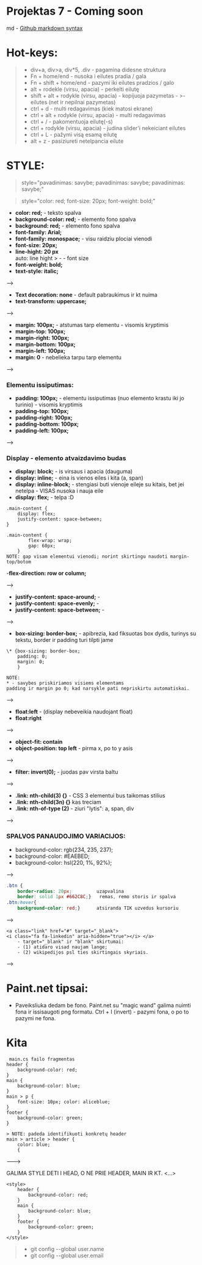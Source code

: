 # Projektas 7 - Coming soon

md - [Github markdown syntax](https://docs.github.com/en/get-started/writing-on-github/getting-started-with-writing-and-formatting-on-github/basic-writing-and-formatting-syntax)



# Hot-keys:
>- div+a, div>a, div*5, .div - pagamina didesne struktura
>- Fn + home/end - nusoka i eilutes pradia / gala
>- Fn + shift + home/end - pazymi iki eilutes pradzios / galo
>- alt + rodekle (virsu, apacia) - perkelti eilutę
>- shift + alt + rodykle (virsu, apacia) - kopijuoja pazymetas - >- eilutes (net ir nepilnai pazymetas)
>- ctrl + d - multi redagavimas (kiek matosi ekrane)
>- ctrl + alt + rodykle (virsu, apacia) - multi redagavimas
>- ctrl + / - pakomentuoja eilutę(-s)
>- ctrl + rodykle (virsu, apacia) - judina slider'i nekeiciant eilutes
>- ctrl + L - pažymi visą esamą eilutę
>- alt + z - pasiziureti netelpancia eilute


# STYLE:
> style="pavadinimas: savybe; pavadinimas: savybe; pavadinimas: savybe;"

> style="color: red; font-size: 20px; font-weight: bold;"

- **color: red;**  -                  teksto spalva
- **background-color: red;** -         elemento fono spalva
- **background: red;** -                elemento fono spalva
- **font-family: Arial;** 
- **font-family: monospace;** -         visu raidziu plociai vienodi
- **font-size: 20px;**
- **line-hight: 20 px**             
auto: line hight > - - font size
- **font-weight: bold;**
- **text-style: italic;**

-->

- **Text decoration: none**    -          default pabraukimus ir kt nuima
- **text-transform: uppercase;**

-->

- **margin: 100px;** -                  atstumas tarp elementu - visomis kryptimis
- **margin-top: 100px;** 
- **margin-right: 100px;** 
- **margin-bottom: 100px;**
- **margin-left: 100px;**
- **margin: 0** -                       nebelieka tarpu tarp elementu

-->
### Elementu issiputimas: 
- **padding: 100px;** -                elementu issiputimas (nuo elemento krastu iki jo turinio) - visomis kryptimis
- **padding-top: 100px;**
- **padding-right: 100px;**
- **padding-bottom: 100px;**
- **padding-left: 100px;**

-->

### Display - elemento atvaizdavimo budas
- **display: block;** -             is virsaus i apacia (dauguma)
- **display: inline;** -            eina is vienos eiles i kita (a, span)
- **display: inline-block;** -      stengiasi buti vienoje eileje su kitais, bet jei netelpa - VISAS nusoka i nauja eile
- **display: flex;** -             telpa :D
```
.main-content {
    display: flex;
    justify-content: space-between;
}
```
```
.main-content {
        flex-wrap: wrap;
        gap: 60px;  
    }
NOTE: gap visam elementui vienodi; norint skirtingu naudoti margin-top/botom
```

-**flex-direction: row or column;**

-->
- **justify-content: space-around;** - 
- **justify-content: space-evenly;** - 
- **justify-content: space-between;** - 

-->

- **box-sizing: border-box;** - apibrezia, kad fiksuotas box dydis, turinys su tekstu, border ir padding turi tilpti jame

```
\* {box-sizing: border-box;
    padding: 0;
    margin: 0;
    }

NOTE:
* - savybes priskiriamos visiems elementams
padding ir margin po 0; kad narsykle pati nepriskirtu automatiskai.
```

-->

- **float:left** - (display nebeveikia naudojant float)
- **float:right**

-->

- **object-fit: contain**
- **object-position: top left** -     pirma x, po to y asis

-->

- **filter: invert(0);** -            juodas pav virsta baltu

-->

- **.link: nth-child(3) {}** -   CSS 3 elementui bus taikomas stilius
- **.link: nth-child(3n) {}**   kas treciam
- **.link: nth-of-type (2)** -   ziuri "lytis": a, span, div

-->

### SPALVOS PANAUDOJIMO VARIACIJOS:
- background-color: rgb(234, 235, 237);
- background-color: #EAEBED;
- background-color: hsl(220, 1%, 92%);

-->
```CSS
.btn {
    border-radius: 20px;         uzapvalina
    border: solid 1px #662C8C;}   remas, remo storis ir spalva
.btn:hover{
    background-color: red;}      atsiranda TIK uzvedus kursoriu
```
-->

```
<a class="link" href="#" target="_blank">
<i class="fa fa-linkedin" aria-hidden="true"></i> </a>
    - target="_blank" ir "blank" skirtumai:
    - (1) atidaro visad naujam lange; 
    - (2) wikipedijos psl ties skirtingais skyriais.
```
 -->
# Paint.net tipsai:
 - Paveiksliuka dedam be fono. Paint.net su "magic wand" galima nuimti fona ir issisaugoti png formatu.  Ctrl + I (invert) - pazymi fona, o po to pazymi ne fona.


# Kita
```
 main.cs failo fragmentas
header {
    background-color: red;
}
main {
    background-color: blue; 
}
main > p {
    font-size: 10px; color: aliceblue;
}
footer {
    background-color: green;
}

> NOTE: padeda identifikuoti konkretų header
main > article > header {
    color: blue;
    {      
```
---> 
<!DOCTYPE html>  GALIMA STYLE DETI I HEAD, O NE PRIE HEADER, MAIN IR KT.
<html lang="en">
<head>
    <...>

    <style>
        header {
            background-color: red;
        }
        main {
            background-color: blue;
        }
        footer {
            background-color: green;
        }
    </style>
</head> 


>- git config --global user.name
>- git config --global user.email

